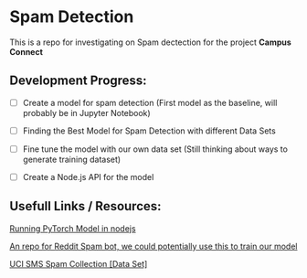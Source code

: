 # Spam Detection

This is a repo for investigating on Spam dectection for the project **Campus Connect**

## Development Progress:

- [ ] Create a model for spam detection (First model as the baseline, will probably be in Jupyter Notebook) 
- [ ] Finding the Best Model for Spam Detection with different Data Sets
- [ ] Fine tune the model with our own data set (Still thinking about ways to generate training dataset)
- [ ] Create a Node.js API for the model



## Usefull Links / Resources:
[Running PyTorch Model in nodejs](https://blog.natml.ai/running-pytorch-models-in-nodejs-3bce7b709891)

[An repo for Reddit Spam bot, we could potentially use this to train our model](https://github.com/matthpn2/Reddit-Spam-Bot/blob/master/reddit_spam.py)

[UCI SMS Spam Collection [Data Set]](https://archive.ics.uci.edu/dataset/228/sms+spam+collection)